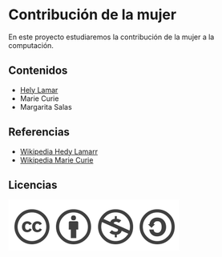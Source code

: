 # Contribución de la mujer
En este proyecto estudiaremos  la contribución de la mujer a la computación.

## Contenidos
- [Hely Lamar](hedyLamarr.md)
- Marie Curie
- Margarita Salas

## Referencias
- [Wikipedia Hedy Lamarr](https://es.wikipedia.org/wiki/Hedy_Lamarr)
- [Wikipedia Marie Curie](https://es.wikipedia.org/wiki/Marie_Curie)

## Licencias
![image](licencia.PNG)
